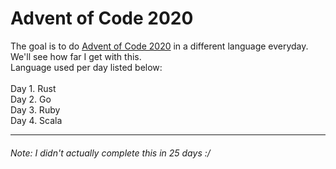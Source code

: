 # Advent of Code 2020
The goal is to do [Advent of Code 2020](https://adventofcode.com/2020) in a different language everyday. We'll see how far I get with this. <br />
Language used per day listed below: <br />
<br />
Day 1. Rust<br />
Day 2. Go<br />
Day 3. Ruby<br />
Day 4. Scala<br />

---
<h6>Note: I didn't actually complete this in 25 days :/ </h6>
